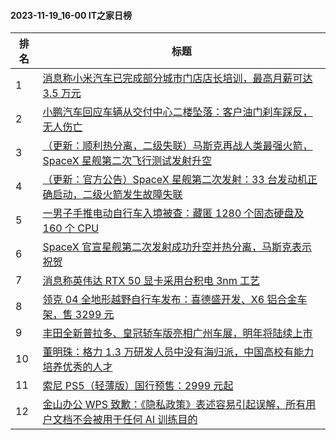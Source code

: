 #### 2023-11-19_16-00  IT之家日榜

| 排名 | 标题|
| --- | ---|
| 1 | [消息称小米汽车已完成部分城市门店店长培训，最高月薪可达 3.5 万元](https://www.ithome.com/0/733/489.htm) |
| 2 | [小鹏汽车回应车辆从交付中心二楼坠落：客户油门刹车踩反，无人伤亡](https://www.ithome.com/0/733/480.htm) |
| 3 | [（更新：顺利热分离，二级失联）马斯克再战人类最强火箭，SpaceX 星舰第二次飞行测试发射升空](https://www.ithome.com/0/733/514.htm) |
| 4 | [（更新：官方公告）SpaceX 星舰第二次发射：33 台发动机正确启动，二级火箭发生故障失联](https://www.ithome.com/0/733/518.htm) |
| 5 | [一男子手推电动自行车入境被查：藏匿 1280 个固态硬盘及 160 个 CPU](https://www.ithome.com/0/733/524.htm) |
| 6 | [SpaceX 官宣星舰第二次发射成功升空并热分离，马斯克表示祝贺](https://www.ithome.com/0/733/520.htm) |
| 7 | [消息称英伟达 RTX 50 显卡采用台积电 3nm 工艺](https://www.ithome.com/0/733/515.htm) |
| 8 | [领克 04 全地形越野自行车发布：喜德盛开发、X6 铝合金车架，售 3299 元](https://www.ithome.com/0/733/561.htm) |
| 9 | [丰田全新普拉多、皇冠轿车版亮相广州车展，明年将陆续上市](https://www.ithome.com/0/733/504.htm) |
| 10 | [董明珠：格力 1.3 万研发人员中没有海归派，中国高校有能力培养优秀的人才](https://www.ithome.com/0/733/554.htm) |
| 11 | [索尼 PS5（轻薄版）国行预售：2999 元起](https://www.ithome.com/0/733/479.htm) |
| 12 | [金山办公 WPS 致歉：《隐私政策》表述容易引起误解，所有用户文档不会被用于任何 AI 训练目的](https://www.ithome.com/0/733/533.htm) |

